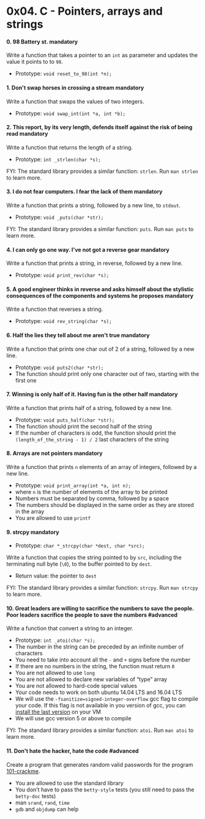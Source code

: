 <h1 class="gap">0x04. C - Pointers, arrays and strings</h1>


<h4 class="task">
    0. 98 Battery st.
      <span class="alert alert-warning mandatory-optional">
        mandatory
      </span>
</h4><p>Write a function that takes a pointer to an <code>int</code> as parameter and updates the value it points to to <code>98</code>.</p><ul>
<li>Prototype: <code>void reset_to_98(int *n);</code> </li>
</ul>


<h4 class="task">
    1. Don't swap horses in crossing a stream
      <span class="alert alert-warning mandatory-optional">
        mandatory
      </span>
</h4><p>Write a function that swaps the values of two integers.</p><ul>
<li>Prototype: <code>void swap_int(int *a, int *b);</code><br/></li>
</ul>


<h4 class="task">
    2. This report, by its very length, defends itself against the risk of being read
      <span class="alert alert-warning mandatory-optional">
        mandatory
      </span>
</h4><p>Write a function that returns the length of a string.</p><ul>
<li>Prototype: <code>int _strlen(char *s);</code></li>
</ul><p>FYI: The standard library provides a similar function: <code>strlen</code>. Run <code>man strlen</code> to learn more.</p>


<h4 class="task">
    3. I do not fear computers. I fear the lack of them
      <span class="alert alert-warning mandatory-optional">
        mandatory
      </span>
</h4><p>Write a function that prints a string, followed by a new line, to <code>stdout</code>.</p><ul>
<li>Prototype: <code>void _puts(char *str);</code></li>
</ul><p>FYI: The standard library provides a similar function: <code>puts</code>. Run <code>man puts</code> to learn more.</p>


<h4 class="task">
    4. I can only go one way. I've not got a reverse gear
      <span class="alert alert-warning mandatory-optional">
        mandatory
      </span>
</h4><p>Write a function that prints a string, in reverse, followed by a new line.</p><ul>
<li>Prototype: <code>void print_rev(char *s);</code></li>
</ul>


<h4 class="task">
    5. A good engineer thinks in reverse and asks himself about the stylistic consequences of the components and systems he proposes
      <span class="alert alert-warning mandatory-optional">
        mandatory
      </span>
</h4><p>Write a function that reverses a string.  </p><ul>
<li>Prototype: <code>void rev_string(char *s);</code><br/></li>
</ul>


<h4 class="task">
    6. Half the lies they tell about me aren't true
      <span class="alert alert-warning mandatory-optional">
        mandatory
      </span>
</h4><p>Write a function that prints one char out of 2 of a string, followed by a new line.</p><ul>
<li>Prototype: <code>void puts2(char *str);</code></li>
<li>The function should print only one character out of two, starting with the first one</li>
</ul>


<h4 class="task">
    7. Winning is only half of it. Having fun is the other half
      <span class="alert alert-warning mandatory-optional">
        mandatory
      </span>
</h4><p>Write a function that prints half of a string, followed by a new line.</p><ul>
<li>Prototype: <code>void puts_half(char *str);</code></li>
<li>The function should print the second half of the string</li>
<li>If the number of characters is odd, the function should print the <code>(length_of_the_string - 1) / 2</code> last characters of the string</li>
</ul>


<h4 class="task">
    8. Arrays are not pointers
      <span class="alert alert-warning mandatory-optional">
        mandatory
      </span>
</h4><p>Write a function that prints <code>n</code> elements of an array of integers, followed by a new line.</p><ul>
<li>Prototype: <code>void print_array(int *a, int n);</code><br/></li>
<li>where <code>n</code> is the number of elements of the array to be printed</li>
<li>Numbers must be separated by comma, followed by a space</li>
<li>The numbers should be displayed in the same order as they are stored in the array</li>
<li>You are allowed to use <code>printf</code></li>
</ul>


<h4 class="task">
    9. strcpy
      <span class="alert alert-warning mandatory-optional">
        mandatory
      </span>
</h4><ul>
<li>Prototype: <code>char *_strcpy(char *dest, char *src);</code> </li>
</ul><p>Write a function that copies the string pointed to by <code>src</code>, including the terminating null byte (<code>\0</code>), to the buffer pointed to by <code>dest</code>.</p><ul>
<li>Return value: the pointer to <code>dest</code></li>
</ul><p>FYI: The standard library provides a similar function: <code>strcpy</code>. Run <code>man strcpy</code> to learn more.</p>


<h4 class="task">
    10. Great leaders are willing to sacrifice the numbers to save the people. Poor leaders sacrifice the people to save the numbers
      <span class="alert alert-info mandatory-optional">
        #advanced
      </span>
</h4><p>Write a function that convert a string to an integer.</p><ul>
<li>Prototype: <code>int _atoi(char *s);</code></li>
<li>The number in the string can be preceded by an infinite number of characters</li>
<li>You need to take into account all the <code>-</code> and <code>+</code> signs before the number</li>
<li>If there are no numbers in the string, the function must return <code>0</code></li>
<li>You are not allowed to use <code>long</code></li>
<li>You are not allowed to declare new variables of “type” array</li>
<li>You are not allowed to hard-code special values</li>
<li>Your code needs to work on both ubuntu 14.04 LTS and 16.04 LTS</li>
<li>We will use the <code>-fsanitize=signed-integer-overflow</code> gcc flag to compile your code. If this flag is not available in you version of gcc, you can <a href="/rltoken/7HbZkxGCZg12bI32XhqB6w" target="_blank" title="install the last version">install the last version</a> on your VM</li>
<li>We will use gcc version 5 or above to compile</li>
</ul><p>FYI: The standard library provides a similar function: <code>atoi</code>. Run <code>man atoi</code> to learn more.</p>


<h4 class="task">
    11. Don't hate the hacker, hate the code
      <span class="alert alert-info mandatory-optional">
        #advanced
      </span>
</h4><p>Create a program that generates random valid passwords for the program <a href="https://github.com/holbertonschool/0x04.c" target="_blank" title="101-crackme">101-crackme</a>.</p><ul>
<li>You are allowed to use the standard library</li>
<li>You don’t have to pass the <code>betty-style</code> tests (you still need to pass the <code>betty-doc</code> tests)</li>
<li>man <code>srand</code>, <code>rand</code>, <code>time</code></li>
<li><code>gdb</code> and <code>objdump</code> can help</li>
</ul>

